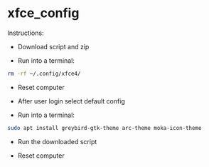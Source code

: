# xfce_config

Instructions:

 - Download script and zip
 
 - Run into a terminal:
 
 ```bash
 rm -rf ~/.config/xfce4/
```

 - Reset computer
 
 - After user login select default config
 
 - Run into a terminal:
 
 ```bash
sudo apt install greybird-gtk-theme arc-theme moka-icon-theme
```

 - Run the downloaded script
 
 - Reset computer
